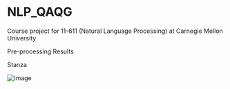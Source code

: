 # NLP_QAQG
Course project for 11-611 (Natural Language Processing) at Carnegie Mellon University

Pre-processing Results

Stanza

![image](https://drive.google.com/uc?export=view&id=<FILE_ID>)
